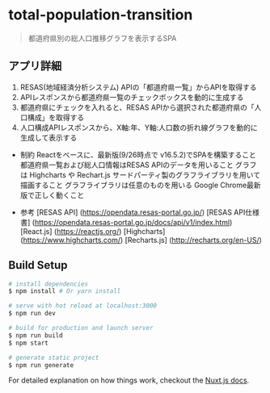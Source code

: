 # total-population-transition

> 都道府県別の総人口推移グラフを表示するSPA

## アプリ詳細

1. RESAS(地域経済分析システム) APIの「都道府県一覧」からAPIを取得する
2. APIレスポンスから都道府県一覧のチェックボックスを動的に生成する
3. 都道府県にチェックを入れると、RESAS APIから選択された都道府県の「人口構成」を取得する
4. 人口構成APIレスポンスから、X軸:年、Y軸:人口数の折れ線グラフを動的に生成して表示する

* 制約
 Reactをベースに、最新版(9/26時点で v16.5.2)でSPAを構築すること
 都道府県一覧および総人口情報はRESAS APIのデータを用いること
 グラフは Highcharts や Rechart.js サードパーティ製のグラフライブラリを用いて描画すること
 グラフライブラリは任意のものを用いる
 Google Chrome最新版で正しく動くこと

* 参考
[RESAS API]
(https://opendata.resas-portal.go.jp/)
[RESAS API仕様書] (https://opendata.resas-portal.go.jp/docs/api/v1/index.html)
[React.js]
(https://reactjs.org/)
[Highcharts]
(https://www.highcharts.com/)
[Recharts.js]
(http://recharts.org/en-US/)

## Build Setup

``` bash
# install dependencies
$ npm install # Or yarn install

# serve with hot reload at localhost:3000
$ npm run dev

# build for production and launch server
$ npm run build
$ npm start

# generate static project
$ npm run generate
```

For detailed explanation on how things work, checkout the [Nuxt.js docs](https://github.com/nuxt/nuxt.js).

